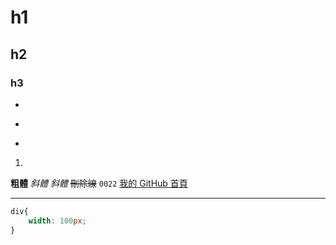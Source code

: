 # h1
## h2
### h3
+ 
- 
* 
1. 
**粗體**
*斜體*
_斜體_
~~刪除線~~
`0022`
[我的 GitHub 首頁](https://yu1129.github.io/)
___
```css
div{
    width: 100px;
}